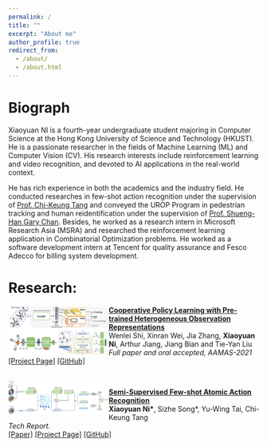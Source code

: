 ```yaml
---
permalink: /
title: ""
excerpt: "About me"
author_profile: true
redirect_from:
  - /about/
  - /about.html
---
```


Biograph
======
Xiaoyuan NI is a fourth-year undergraduate student majoring in Computer Science at the Hong Kong University of Science and Technology (HKUST). He is a passionate researcher in the fields of Machine Learning (ML) and Computer Vision (CV). His research interests include reinforcement learning and video recognition, and devoted to AI applications in the real-world context.

He has rich experience in both the academics and the industry field. He conducted researches in few-shot action recognition under the supervision of [Prof. Chi-Keung Tang](https://www.cse.ust.hk/admin/people/faculty/profile/cktang) and conveyed the UROP Program in pedestrian tracking and human reidentification under the supervision of [Prof. Shueng-Han Gary Chan](https://www.cse.ust.hk/~gchan/). Besides, he worked as a research intern in Microsoft Research Asia (MSRA) and researched the reinforcement learning application in Combinatorial Optimization problems. He worked as a software development intern at Tencent for quality assurance and Fesco Adecco for billing system development.

Research:
======
<div>
  <div style="width:40%; margin-right:7%">
  <img src="\images\Research1_img.png"
    alt="Cooperative Policy Learning with Pre-trained Heterogeneous Observation Representations"
    class="publogo img-fluid float-left rounded g" a="" align="left"/></div>

  <div class="media-body">
  <p align="left"><strong><a href="https://xniac.github.io/encgat" target="_blank">
  Cooperative Policy Learning with Pre-trained Heterogeneous Observation Representations</a></strong>
  <br> Wenlei Shi, Xinran Wei, Jia Zhang, <b>Xiaoyuan Ni</b>, Arthur Jiang, Jiang Bian and Tie-Yan Liu <br>
  <em> Full paper and oral accepted, AAMAS-2021</em> <br>
  <span class="links">
  <a href="https://xniac.github.io/encgat" target="_blank">[Project Page]</a>
  <a href="https://github.com/microsoft/maro">[GitHub]</a>
  </span> </p>
  </div>
  <br>
  <div style="width:40%; margin-right:7%">
  <img src="\images\FS_Architecture.png"
    alt="Semi-Supervised Few-shot Atomic Action Recognition Model"
    class="publogo img-fluid float-left rounded g" a="" align="left"/></div>

  <div class="media-body">
  <p align="left"><strong><a href="https://xniac.github.io/fsaa" target="_blank">
  Semi-Supervised Few-shot Atomic Action Recognition</a></strong>
  <!-- <span class="badge badge-danger">New!</span> -->
  <br>
  <b> Xiaoyuan Ni*</b>, Sizhe Song*, Yu-Wing Tai, Chi-Keung Tang <br>
  <em>Tech Report.</em> <br>
  <span class="links">
  <a href="https://arxiv.org/abs/2011.08410">[Paper]</a>
  <a href="https://xniac.github.io/fsaa" target="_blank">[Project Page]</a>
  <a href="https://github.com/xniac/Few-shot-action-recognition">[GitHub]</a>
  </span> </p>
  </div>
</div>